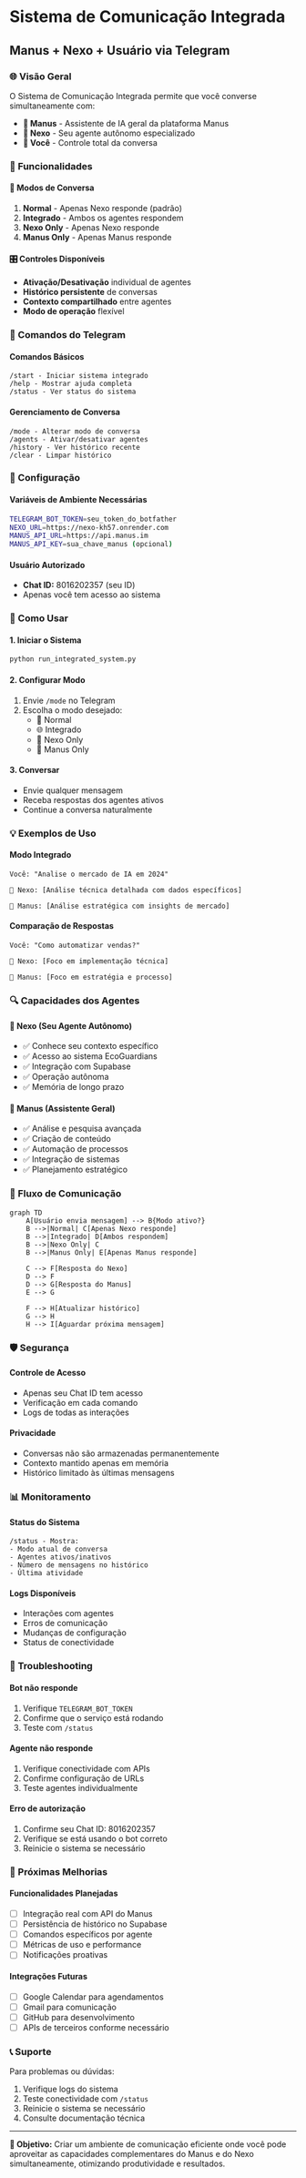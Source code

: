 # Sistema de Comunicação Integrada
## Manus + Nexo + Usuário via Telegram

### 🌐 Visão Geral

O Sistema de Comunicação Integrada permite que você converse simultaneamente com:
- **🤖 Manus** - Assistente de IA geral da plataforma Manus
- **🔷 Nexo** - Seu agente autônomo especializado
- **👤 Você** - Controle total da conversa

### 🚀 Funcionalidades

#### 🔄 Modos de Conversa
1. **Normal** - Apenas Nexo responde (padrão)
2. **Integrado** - Ambos os agentes respondem
3. **Nexo Only** - Apenas Nexo responde
4. **Manus Only** - Apenas Manus responde

#### 🎛️ Controles Disponíveis
- **Ativação/Desativação** individual de agentes
- **Histórico persistente** de conversas
- **Contexto compartilhado** entre agentes
- **Modo de operação** flexível

### 📱 Comandos do Telegram

#### Comandos Básicos
```
/start - Iniciar sistema integrado
/help - Mostrar ajuda completa
/status - Ver status do sistema
```

#### Gerenciamento de Conversa
```
/mode - Alterar modo de conversa
/agents - Ativar/desativar agentes
/history - Ver histórico recente
/clear - Limpar histórico
```

### 🔧 Configuração

#### Variáveis de Ambiente Necessárias
```bash
TELEGRAM_BOT_TOKEN=seu_token_do_botfather
NEXO_URL=https://nexo-kh57.onrender.com
MANUS_API_URL=https://api.manus.im
MANUS_API_KEY=sua_chave_manus (opcional)
```

#### Usuário Autorizado
- **Chat ID:** 8016202357 (seu ID)
- Apenas você tem acesso ao sistema

### 🎯 Como Usar

#### 1. Iniciar o Sistema
```bash
python run_integrated_system.py
```

#### 2. Configurar Modo
1. Envie `/mode` no Telegram
2. Escolha o modo desejado:
   - 🔹 Normal
   - 🌐 Integrado
   - 🔷 Nexo Only
   - 🤖 Manus Only

#### 3. Conversar
- Envie qualquer mensagem
- Receba respostas dos agentes ativos
- Continue a conversa naturalmente

### 💡 Exemplos de Uso

#### Modo Integrado
```
Você: "Analise o mercado de IA em 2024"

🔷 Nexo: [Análise técnica detalhada com dados específicos]

🤖 Manus: [Análise estratégica com insights de mercado]
```

#### Comparação de Respostas
```
Você: "Como automatizar vendas?"

🔷 Nexo: [Foco em implementação técnica]

🤖 Manus: [Foco em estratégia e processo]
```

### 🔍 Capacidades dos Agentes

#### 🔷 Nexo (Seu Agente Autônomo)
- ✅ Conhece seu contexto específico
- ✅ Acesso ao sistema EcoGuardians
- ✅ Integração com Supabase
- ✅ Operação autônoma
- ✅ Memória de longo prazo

#### 🤖 Manus (Assistente Geral)
- ✅ Análise e pesquisa avançada
- ✅ Criação de conteúdo
- ✅ Automação de processos
- ✅ Integração de sistemas
- ✅ Planejamento estratégico

### 🔄 Fluxo de Comunicação

```mermaid
graph TD
    A[Usuário envia mensagem] --> B{Modo ativo?}
    B -->|Normal| C[Apenas Nexo responde]
    B -->|Integrado| D[Ambos respondem]
    B -->|Nexo Only| C
    B -->|Manus Only| E[Apenas Manus responde]
    
    C --> F[Resposta do Nexo]
    D --> F
    D --> G[Resposta do Manus]
    E --> G
    
    F --> H[Atualizar histórico]
    G --> H
    H --> I[Aguardar próxima mensagem]
```

### 🛡️ Segurança

#### Controle de Acesso
- Apenas seu Chat ID tem acesso
- Verificação em cada comando
- Logs de todas as interações

#### Privacidade
- Conversas não são armazenadas permanentemente
- Contexto mantido apenas em memória
- Histórico limitado às últimas mensagens

### 📊 Monitoramento

#### Status do Sistema
```
/status - Mostra:
- Modo atual de conversa
- Agentes ativos/inativos
- Número de mensagens no histórico
- Última atividade
```

#### Logs Disponíveis
- Interações com agentes
- Erros de comunicação
- Mudanças de configuração
- Status de conectividade

### 🔧 Troubleshooting

#### Bot não responde
1. Verifique `TELEGRAM_BOT_TOKEN`
2. Confirme que o serviço está rodando
3. Teste com `/status`

#### Agente não responde
1. Verifique conectividade com APIs
2. Confirme configuração de URLs
3. Teste agentes individualmente

#### Erro de autorização
1. Confirme seu Chat ID: 8016202357
2. Verifique se está usando o bot correto
3. Reinicie o sistema se necessário

### 🚀 Próximas Melhorias

#### Funcionalidades Planejadas
- [ ] Integração real com API do Manus
- [ ] Persistência de histórico no Supabase
- [ ] Comandos específicos por agente
- [ ] Métricas de uso e performance
- [ ] Notificações proativas

#### Integrações Futuras
- [ ] Google Calendar para agendamentos
- [ ] Gmail para comunicação
- [ ] GitHub para desenvolvimento
- [ ] APIs de terceiros conforme necessário

### 📞 Suporte

Para problemas ou dúvidas:
1. Verifique logs do sistema
2. Teste conectividade com `/status`
3. Reinicie o sistema se necessário
4. Consulte documentação técnica

---

**🎯 Objetivo:** Criar um ambiente de comunicação eficiente onde você pode aproveitar as capacidades complementares do Manus e do Nexo simultaneamente, otimizando produtividade e resultados.
